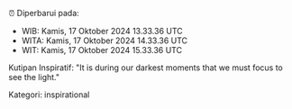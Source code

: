 ⏰ Diperbarui pada:
- WIB: Kamis, 17 Oktober 2024 13.33.36 UTC
- WITA: Kamis, 17 Oktober 2024 14.33.36 UTC
- WIT: Kamis, 17 Oktober 2024 15.33.36 UTC

Kutipan Inspiratif:
"It is during our darkest moments that we must focus to see the light."


Kategori: inspirational

